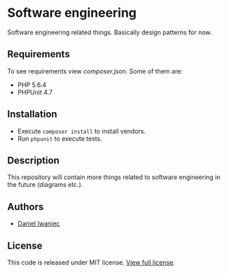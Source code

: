 # Software engineering

Software engineering related things. Basically design patterns for now.

## Requirements

To see requirements view *composer.json*. Some of them are:

- PHP 5.6.4
- PHPUnit 4.7

## Installation

- Execute `composer install` to install vendors.
- Run `phpunit` to execute tests.

## Description

This repository will contain more things related to software engineering in the future (diagrams etc.).

## Authors

- [Daniel Iwaniec](https://github.com/daniel-iwaniec)

## License

This code is released under MIT license. [View full license](LICENSE).
